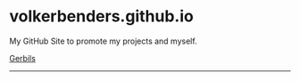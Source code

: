 # volkerbenders.github.io

My GitHub Site to promote my projects and myself.

[Gerbils](gerbil.md)

---
